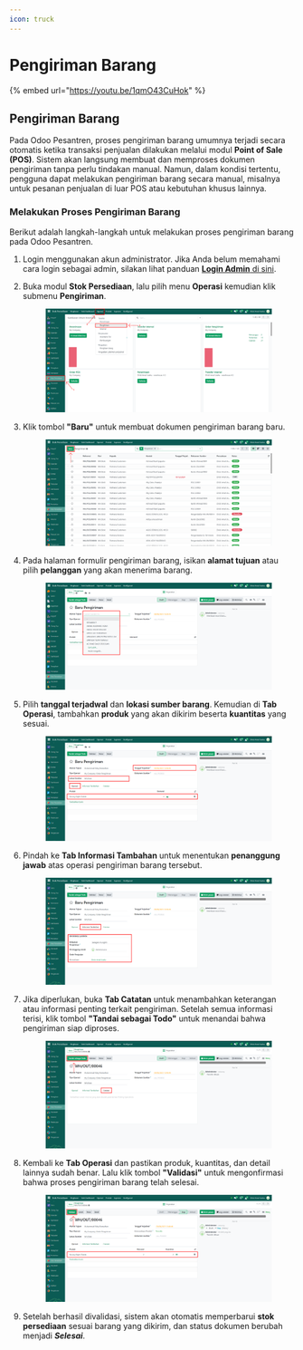 ```yaml
---
icon: truck
---
```


# Pengiriman Barang

{% embed url="https://youtu.be/1qmO43CuHok" %}

## Pengiriman Barang

Pada Odoo Pesantren, proses pengiriman barang umumnya terjadi secara otomatis ketika transaksi penjualan dilakukan melalui modul **Point of Sale (POS)**. Sistem akan langsung membuat dan memproses dokumen pengiriman tanpa perlu tindakan manual. Namun, dalam kondisi tertentu, pengguna dapat melakukan pengiriman barang secara manual, misalnya untuk pesanan penjualan di luar POS atau kebutuhan khusus lainnya.

### Melakukan Proses Pengiriman Barang

Berikut adalah langkah-langkah untuk melakukan proses pengiriman barang pada Odoo Pesantren.

1. Login menggunakan akun administrator. Jika Anda belum memahami cara login sebagai admin, silakan lihat panduan [**Login Admin** di sini](../../panduan-login/login-admin.md).
2.  Buka modul **Stok Persediaan**, lalu pilih menu **Operasi** kemudian klik submenu **Pengiriman**.

    <figure><img src="../../.gitbook/assets/images-668 (2).png" alt=""><figcaption></figcaption></figure>


3.  Klik tombol **"Baru"** untuk membuat dokumen pengiriman barang baru.

    <figure><img src="../../.gitbook/assets/images-669 (2).png" alt=""><figcaption></figcaption></figure>


4.  Pada halaman formulir pengiriman barang, isikan **alamat tujuan** atau pilih **pelanggan** yang akan menerima barang.

    <figure><img src="../../.gitbook/assets/images-670 (3).png" alt=""><figcaption></figcaption></figure>


5.  Pilih **tanggal terjadwal** dan **lokasi sumber barang**. Kemudian di **Tab Operasi**, tambahkan **produk** yang akan dikirim beserta **kuantitas** yang sesuai.

    <figure><img src="../../.gitbook/assets/images-671 (1).png" alt=""><figcaption></figcaption></figure>


6.  Pindah ke **Tab Informasi Tambahan** untuk menentukan **penanggung jawab** atas operasi pengiriman barang tersebut.

    <figure><img src="../../.gitbook/assets/images-672 (2).png" alt=""><figcaption></figcaption></figure>


7.  Jika diperlukan, buka **Tab Catatan** untuk menambahkan keterangan atau informasi penting terkait pengiriman. Setelah semua informasi terisi, klik tombol **"Tandai sebagai Todo"** untuk menandai bahwa pengiriman siap diproses.

    <figure><img src="../../.gitbook/assets/images-673 (2).png" alt=""><figcaption></figcaption></figure>


8.  Kembali ke **Tab Operasi** dan pastikan produk, kuantitas, dan detail lainnya sudah benar. Lalu klik tombol **"Validasi"** untuk mengonfirmasi bahwa proses pengiriman barang telah selesai.

    <figure><img src="../../.gitbook/assets/images-674 (3).png" alt=""><figcaption></figcaption></figure>


9. Setelah berhasil divalidasi, sistem akan otomatis memperbarui **stok persediaan** sesuai barang yang dikirim, dan status dokumen berubah menjadi _**Selesai**_.
